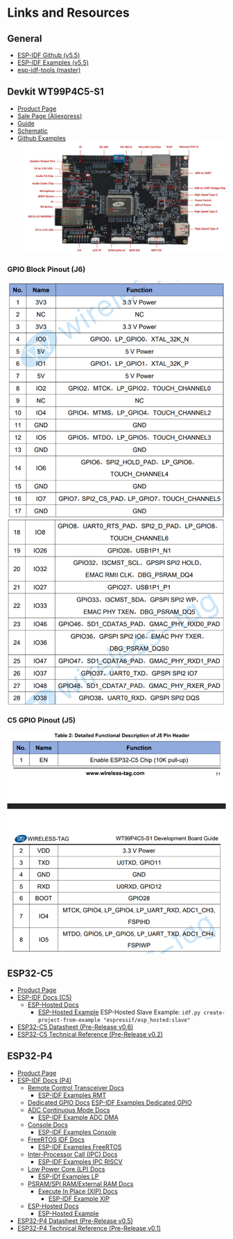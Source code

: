 # Links and Resources
## General
* [ESP-IDF Github (v5.5)](https://github.com/espressif/esp-idf/tree/release/v5.5)
* [ESP-IDF Examples (v5.5)](https://github.com/espressif/esp-idf/tree/release/v5.5/examples)
* [esp-idf-tools (master)](https://github.com/PrincessPi3/esp-idf-tools)

## Devkit WT99P4C5-S1
* [Product Page](https://en.wireless-tag.com/product-item-66.html)
* [Sale Page (Aliexpress)](https://www.aliexpress.us/item/3256809513099697.html)
* [Guide](assets/devkit-WT99P4C5-S1/WT99P4C5-S1_Guide_en_v1.2.pdf)
* [Schematic](assets/devkit-WT99P4C5-S1/WT99P4C5-S1_Guide_en_v1.2.pdf)
* [Github Examples](https://github.com/wireless-tag-com/DevBoard/tree/WT99P4C5-S1)
[![Devkit WT99P4C5-S1](assets/devkit-WT99P4C5-S1/Legend.png)](assets/devkit-WT99P4C5-S1/WT99P4C5-S1_Guide_en_v1.2.pdf#?page=6)
### GPIO Block Pinout (J6)
[![GPIO Block (J6) Pinout pt 1](assets/devkit-WT99P4C5-S1/J6-1.png)](assets/devkit-WT99P4C5-S1/WT99P4C5-S1_Guide_en_v1.2.pdf#page=12)
[![GPIO Block (J6) Pinout pt 2](assets/devkit-WT99P4C5-S1/J6-2.png)](assets/devkit-WT99P4C5-S1/WT99P4C5-S1_Guide_en_v1.2.pdf#page=12)
### C5 GPIO Pinout (J5)
[![C5 GPIO Pinout](assets/devkit-WT99P4C5-S1/J5.png)](assets/devkit-WT99P4C5-S1/WT99P4C5-S1_Guide_en_v1.2.pdf#page=11)

## ESP32-C5
* [Product Page](https://www.espressif.com/en/products/socs/esp32-c5)
* [ESP-IDF Docs (C5)](https://docs.espressif.com/projects/esp-idf/en/release-v5.5/esp32c5/index.html)
    * [ESP-Hosted Docs](https://components.espressif.com/components/espressif/esp_hosted/versions/2.3.1/readme)
        * [ESP-Hosted Example](https://github.com/espressif/esp-hosted-mcu)
        ESP-Hosted Slave Example: `idf.py create-project-from-example "espressif/esp_hosted:slave"`
* [ESP32-C5 Datasheet (Pre-Release v0.6)](assets/esp32c5/esp32-c5-wroom-1_wroom-1u_datasheet_en.pdf)
* [ESP32-C5 Technical Reference (Pre-Release v0.2)](assets/esp32c5/esp32-c5_technical_reference_manual_en.pdf)

## ESP32-P4
* [Product Page](https://www.espressif.com/en/products/socs/esp32-p4)
* [ESP-IDF Docs (P4)](https://docs.espressif.com/projects/esp-idf/en/v5.5/esp32p4/index.html)
    * [Remote Control Transceiver Docs](https://docs.espressif.com/projects/esp-idf/en/release-v5.5/esp32p4/api-reference/peripherals/rmt.html)
        * [ESP-IDF Examples RMT](https://github.com/espressif/esp-idf/tree/release/v5.5/examples/peripherals/rmt)
    * [Dedicated GPIO Docs](https://docs.espressif.com/projects/esp-idf/en/v5.5/esp32p4/api-reference/peripherals/dedic_gpio.html)
        [ESP-IDF Examples Dedicated GPIO](https://github.com/espressif/esp-idf/tree/release/v5.5/examples/peripherals/dedicated_gpio)
    * [ADC Continuous Mode Docs](https://docs.espressif.com/projects/esp-idf/en/v5.5/esp32p4/api-reference/peripherals/adc_continuous.html)
        * [ESP-IDF Example ADC DMA](https://github.com/espressif/esp-idf/tree/v5.5/examples/peripherals/adc/continuous_read)
    * [Console Docs](https://docs.espressif.com/projects/esp-idf/en/release-v5.5/esp32p4/api-reference/system/console.html)
        * [ESP-IDF Examples Console](https://github.com/espressif/esp-idf/tree/02c5f2db/examples/system/console/)
    * [FreeRTOS IDF Docs](https://docs.espressif.com/projects/esp-idf/en/release-v5.5/esp32p4/api-reference/system/freertos_idf.html)
        * [ESP-IDF Examples FreeRTOS](https://github.com/espressif/esp-idf/tree/release/v5.5/examples/system/freertos)
    * [Inter-Processor Call (IPC) Docs](https://docs.espressif.com/projects/esp-idf/en/release-v5.5/esp32p4/api-reference/system/ipc.html)
        * [ESP-IDF Examples IPC RISCV](https://github.com/espressif/esp-idf/tree/release/v5.5/examples/system/ipc/ipc_isr/riscv)
    * [Low Power Core (LP) Docs](https://docs.espressif.com/projects/esp-idf/en/release-v5.5/esp32p4/api-reference/system/ulp-lp-core.html)
        * [ESP-IDf Examples LP](https://github.com/espressif/esp-idf/tree/release/v5.5/examples/system/ulp/lp_core)
    * [PSRAM/SPI RAM/External RAM Docs](https://docs.espressif.com/projects/esp-idf/en/release-v5.5/esp32p4/api-guides/external-ram.html)
        * [Execute In Place (XIP) Docs](https://docs.espressif.com/projects/esp-idf/en/release-v5.5/esp32p4/api-guides/external-ram.html#external-ram-config-xip)
            * [ESP-IDF Example XIP](https://github.com/espressif/esp-idf/tree/release/v5.5/examples/system/xip_from_psram)
    * [ESP-Hosted Docs](https://components.espressif.com/components/espressif/esp_hosted/versions/2.3.1/readme)
        * [ESP-Hosted Example](https://github.com/espressif/esp-hosted-mcu)
* [ESP32-P4 Datasheet (Pre-Release v0.5)](assets/esp32p4/esp32-p4_datasheet_en.pdf)
* [ESP32-P4 Technical Reference (Pre-Release v0.1)](assets/esp32p4/esp32-p4_technical_reference_manual_en.pdf)